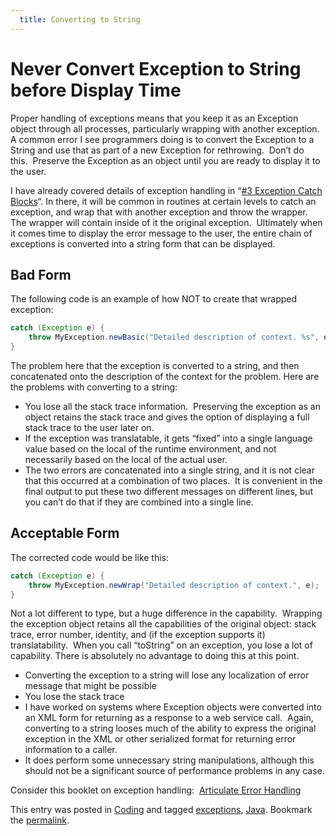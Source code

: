 ```yaml
---
  title: Converting to String
---
```

#  Never Convert Exception to String before Display Time

Proper handling of exceptions means that you keep it as an Exception object through all processes, particularly wrapping with another exception.  A common error I see programmers doing is to convert the Exception to a String and use that as part of a new Exception for rethrowing.  Don’t do this.  Preserve the Exception as an object until you are ready to display it to the user.  

I have already covered details of exception handling in “[#3 Exception Catch Blocks](https://agiletribe.purplehillsbooks.com/2011/10/01/3-exception-catch-blocks/)“. In there, it will be common in routines at certain levels to catch an exception, and wrap that with another exception and throw the wrapper.  The wrapper will contain inside of it the original exception.  Ultimately when it comes time to display the error message to the user, the entire chain of exceptions is converted into a string form that can be displayed.

## Bad Form

The following code is an example of how NOT to create that wrapped exception:

```java
catch (Exception e) {
    throw MyException.newBasic("Detailed description of context. %s", e.toString());
}
```

The problem here that the exception is converted to a string, and then concatenated onto the description of the context for the problem. Here are the problems with converting to a string:

*   You lose all the stack trace information.  Preserving the exception as an object retains the stack trace and gives the option of displaying a full stack trace to the user later on.
*   If the exception was translatable, it gets “fixed” into a single language value based on the local of the runtime environment, and not necessarily based on the local of the actual user.
*   The two errors are concatenated into a single string, and it is not clear that this occurred at a combination of two places.  It is convenient in the final output to put these two different messages on different lines, but you can’t do that if they are combined into a single line.

## Acceptable Form

The corrected code would be like this:

```java
catch (Exception e) {
    throw MyException.newWrap("Detailed description of context.", e);
}
```


Not a lot different to type, but a huge difference in the capability.  Wrapping the exception object retains all the capabilities of the original object: stack trace, error number, identity, and (if the exception supports it) translatability.  When you call “toString” on an exception, you lose a lot of capability. There is absolutely no advantage to doing this at this point.

*   Converting the exception to a string will lose any localization of error message that might be possible
*   You lose the stack trace
*   I have worked on systems where Exception objects were converted into an XML form for returning as a response to a web service call.  Again, converting to a string looses much of the ability to express the original exception in the XML or other serialized format for returning error information to a caller.
*   It does perform some unnecessary string manipulations, although this should not be a significant source of performance problems in any case.

Consider this booklet on exception handling:  [Articulate Error Handling](http://www.lulu.com/product/paperback/articulate-error-handling/2612130)

This entry was posted in [Coding](https://agiletribe.purplehillsbooks.com/category/coding/) and tagged [exceptions](https://agiletribe.purplehillsbooks.com/tag/exceptions/), [Java](https://agiletribe.purplehillsbooks.com/tag/java/). Bookmark the [permalink](https://agiletribe.purplehillsbooks.com/2011/12/20/never-convert-exception-to-string-before-display-time/ "Permalink to #25 Never Convert Exception to String before Display Time").